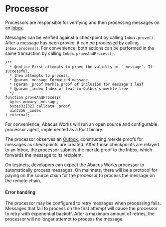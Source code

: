 # Processor

Processors are responsible for verifying and then processing messages on an [Inbox](../messaging/inbox.md).

Messages can be verified against a checkpoint by calling `Inbox.prove()`. After a message has been proved, it can be processed by calling `Inbox.process()`. For convenience, both actions can be performed in the same transaction by calling `Inbox.proveAndProcess()`.

```solidity
/**
  * @notice First attempts to prove the validity of `_message`. If successful,
  * then attempts to process.
  * @param _message Formatted message
  * @param _proof Merkle proof of inclusion for message's leaf
  * @param _index Index of leaf in Outbox's merkle tree
  */
function proveAndProcess(
  bytes memory _message,
  bytes32[32] calldata _proof,
  uint256 _index
) external;
```

For convenience, Abacus Works will run an open source and configurable processor agent, implemented as a Rust binary.

The processor observes an [Outbox](../messaging/outbox.md), constructing merkle proofs for messages as checkpoints are created. After those checkpoints are relayed to an Inbox, the processor submits the merkle proof to the Inbox, which forwards the message to its recipient.

On testnets, developers can expect the Abacus Works processor to automatically process messages. On mainnets, there will be a protocol for paying on the source chain for the processor to process the message on the remote chain.

#### Error handling

The processor may be configured to retry messages when processing fails. Messages that fail to process on the first attempt will cause the processor to retry with exponential backoff. After a maximum amount of retries, the processor will no longer attempt to process the message.
